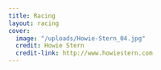 ```yaml
---
title: Racing
layout: racing
cover:
  image: "/uploads/Howie-Stern_04.jpg"
  credit: Howie Stern
  credit-link: http://www.howiestern.com
---
```


